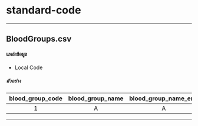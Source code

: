 # standard-code
---
## BloodGroups.csv

#### แหล่งข้อมูล 

- Local Code

##### ตัวอย่าง
| blood_group_code | blood_group_name | blood_group_name_eng |
| :--------------: | :--------------: | :------------------: |
| 1                | A                | A                    |

---
